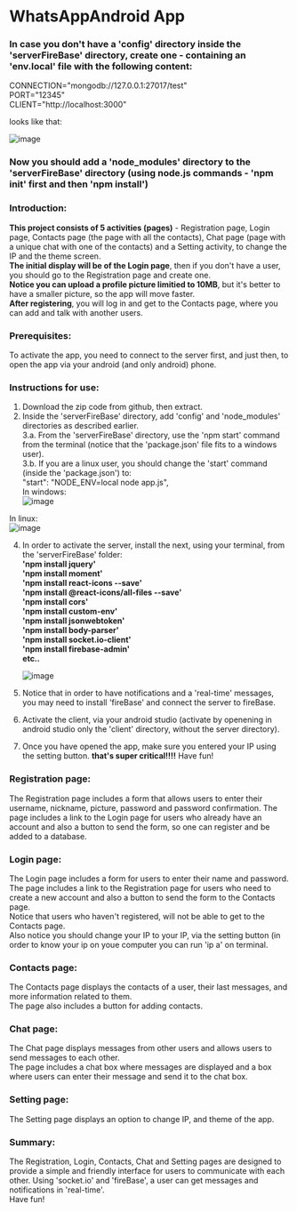 # WhatsAppAndroid App  

### In case you don't have a 'config' directory inside the 'serverFireBase' directory, create one - containing an 'env.local' file with the following content:  
CONNECTION="mongodb://127.0.0.1:27017/test"  
PORT="12345"  
CLIENT="http://localhost:3000"  

looks like that:  
  
![image](https://github.com/SlowlyFire/WhatsAppAndroid/assets/83518959/0cb8f554-4b1d-4e86-8c88-557607dc9750)  
  
### Now you should add a 'node_modules' directory to the 'serverFireBase' directory (using node.js commands - 'npm init' first and then 'npm install')

### Introduction:  
<b>This project consists of 5 activities (pages)</b> - Registration page, Login page, Contacts page (the page with all the contacts), Chat page (page with a unique chat with one of the contacts) and a Setting activity, to change the IP and the theme screen.   
<b>The initial display will be of the Login page</b>, then if you don't have a user, you should go to the 
Registration page and create one.  
<b>Notice you can upload a profile picture limitied to 10MB</b>, but it's better to have a smaller picture, so the app will move faster.  
<b>After registering</b>, you will log in and get to the Contacts page, where you can add and talk with another users.  

### Prerequisites:  
To activate the app, you need to connect to the server first, and just then, to open the app via your android (and only android) phone.  

### Instructions for use:  
1. Download the zip code from github, then extract.
2. Inside the 'serverFireBase' directory, add 'config' and 'node_modules' directories as described earlier.  
3.a. From the 'serverFireBase' directory, use the 'npm start' command from the terminal (notice that the 'package.json' file fits to a windows user).  
3.b. If you are a linux user, you should change the 'start' command (inside the 'package.json') to:  
"start": "NODE_ENV=local node app.js",  
In windows:  
![image](https://github.com/SlowlyFire/WhatsAppAndroid/assets/83518959/8b43f8ce-a646-4b18-a485-9ed05549ed68)
  
In linux:  
![image](https://github.com/SlowlyFire/WhatsAppAndroid/assets/83518959/0a102c70-03b9-4885-bfea-400167f77719)  
  

4. In order to activate the server, install the next, using your terminal, from the 'serverFireBase' folder:  
  <b>'npm install jquery'  
  'npm install moment'  
  'npm install react-icons --save'  
  'npm install @react-icons/all-files --save'  
  'npm install cors'  
  'npm install custom-env'  
  'npm install jsonwebtoken'  
  'npm install body-parser'  
  'npm install socket.io-client'  
  'npm install firebase-admin'  
   etc..</b>

   ![image](https://github.com/SlowlyFire/WhatsAppAndroid/assets/83518959/37c2f1c8-7594-47b6-98b6-dc9f2df97bf2)  
  
5. Notice that in order to have notifications and a 'real-time' messages, you may need to install 'fireBase' and connect the server to fireBase.  
6. Activate the client, via your android studio (activate by openening in android studio only the 'client' directory, without the server directory).    
7. Once you have opened the app, make sure you entered your IP using the setting button. <b>that's super critical!!!!</b> 
Have fun!  
  
### Registration page:  
The Registration page includes a form that allows users to enter their username, nickname, picture, password and password confirmation. The page includes a link to the Login page for users who already have an account and also a button to send the form, so one can register and be added to a database.
    
### Login page:  
The Login page includes a form for users to enter their name and password. The page includes a link to the Registration page for users who need to create a new account and also a button to send the form to the Contacts page.  
Notice that users who haven't registered, will not be able to get to the Contacts page.  
Also notice you should change your IP to your IP, via the setting button (in order to know your ip on youe computer you can run 'ip a' on terminal.  
  
### Contacts page:  
The Contacts page displays the contacts of a user, their last messages, and more information related to them.  
The page also includes a button for adding contacts.  


### Chat page:   
The Chat page displays messages from other users and allows users to send messages to each other.  
The page includes a chat box where messages are displayed and a box where users can enter their message and send it to the chat box.  




### Setting page:  
The Setting page displays an option to change IP, and theme of the app.  


### Summary:  
The Registration, Login, Contacts, Chat and Setting pages are designed to provide a simple and friendly interface
for users to communicate with each other. Using 'socket.io' and 'fireBase', a user can get messages and notifications in 'real-time'.  
Have fun!  
